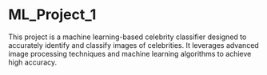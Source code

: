 # ML_Project_1
This project is a machine learning-based celebrity classifier designed to accurately identify and classify images of celebrities. It leverages advanced image processing techniques and machine learning algorithms to achieve high accuracy.
